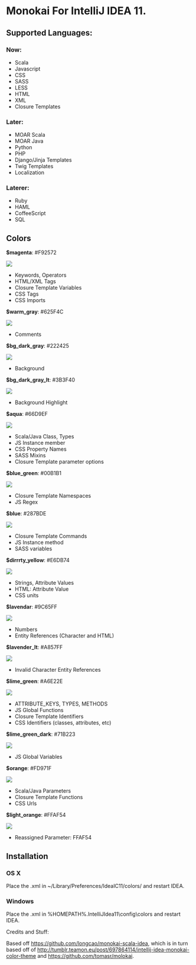 # Monokai For IntelliJ IDEA 11.

## Supported Languages:

### Now: 

- Scala
- Javascript
- CSS
- SASS
- LESS
- HTML
- XML
- Closure Templates

### Later:

- MOAR Scala
- MOAR Java
- Python
- PHP
- Django/Jinja Templates
- Twig Templates
- Localization


### Laterer:

- Ruby
- HAML
- CoffeeScript
- SQL

## Colors



**$magenta**: #F92572

![](http://www.colorhexa.com/f92572.png)
- Keywords, Operators
- HTML/XML Tags
- Closure Template Variables
- CSS Tags
- CSS Imports

**$warm_gray**: #625F4C

![](http://www.colorhexa.com/625f4c.png)
- Comments

**$bg_dark_gray**: #222425

![](http://www.colorhexa.com/222425.png)
- Background

**$bg_dark_gray_lt**: #3B3F40

![](http://www.colorhexa.com/3b3f40.png)
- Background Highlight

**$aqua**: #66D9EF

![](http://www.colorhexa.com/66d9ef.png)
- Scala/Java Class, Types
- JS Instance member
- CSS Property Names
- SASS Mixins
- Closure Template parameter options


**$blue_green**: #00B1B1

![](http://www.colorhexa.com/00b1b1.png)
- Closure Template Namespaces
- JS Regex

**$blue**: #287BDE

![](http://www.colorhexa.com/287bde.png)
- Closure Template Commands
- JS Instance method
- SASS variables

**$dirrrty_yellow**: #E6DB74

![](http://www.colorhexa.com/e6db74.png)
- Strings, Attribute Values
- HTML: Attribute Value
- CSS units

**$lavendar**: #9C65FF

![](http://www.colorhexa.com/9c65ff.png)
- Numbers
- Entity References (Character and HTML)

**$lavender_lt**: #A857FF

![](http://www.colorhexa.com/a857ff.png)
- Invalid Character Entity References

**$lime_green**: #A6E22E

![](http://www.colorhexa.com/a6e22e.png)
- ATTRIBUTE_KEYS, TYPES, METHODS
- JS Global Functions
- Closure Template Identifiers
- CSS Identifiers (classes, attributes, etc)

**$lime_green_dark**: #71B223

![](http://www.colorhexa.com/71b223.png)
- JS Global Variables

**$orange**: #FD971F

![](http://www.colorhexa.com/fd971d.png)
- Scala/Java Parameters
- Closure Template Functions
- CSS Urls

**$light_orange**: #FFAF54

![](http://www.colorhexa.com/ffaf54.png)
- Reassigned Parameter: FFAF54


## Installation

### OS X

Place the .xml in ~/Library/Preferences/IdeaIC11/colors/ and restart IDEA.

### Windows
Place the .xml in %HOMEPATH%.IntelliJIdea11\config\colors and restart IDEA.


Credits and Stuff:

Based off https://github.com/longcao/monokai-scala-idea, which is in turn based off of http://tumblr.teamon.eu/post/697864114/intellij-idea-monokai-color-theme and https://github.com/tomasr/molokai.

